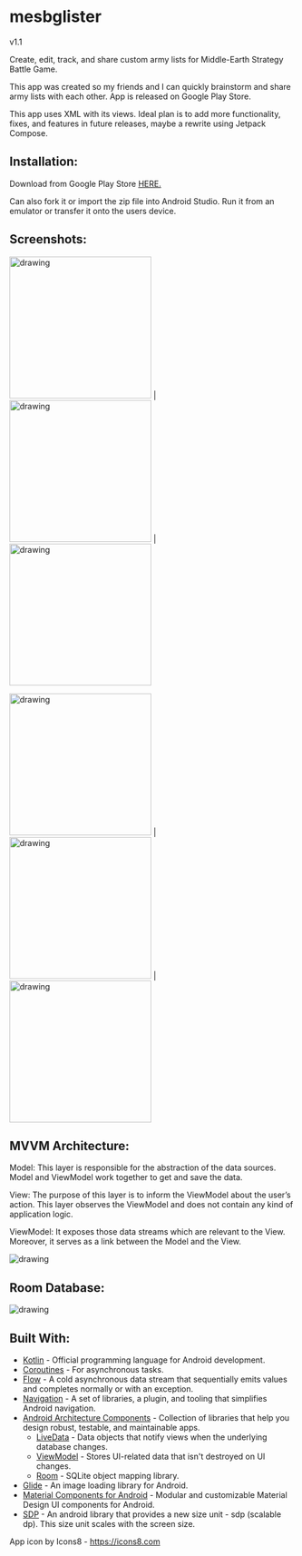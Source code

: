 # mesbglister
v1.1

Create, edit, track, and share custom army lists for Middle-Earth Strategy Battle Game.

This app was created so my friends and I can quickly brainstorm and share army lists with each other. App is released on Google Play Store.

This app uses XML with its views. Ideal plan is to add more functionality, fixes, and features in future releases, maybe a rewrite using Jetpack Compose.

## Installation:
Download from Google Play Store [HERE.](https://play.google.com/store/apps/details?id=com.arasvitkus.mesbglister&hl=en_US&gl=US)

Can also fork it or import the zip file into Android Studio. Run it from an emulator or transfer it onto the users device.


## Screenshots:

<img src="https://user-images.githubusercontent.com/5241162/182973692-b0b00ada-93ce-4ca3-9bbb-2e7904901cad.jpg" alt="drawing" width="250"/> | <img src="https://user-images.githubusercontent.com/5241162/182973708-641f8d14-178f-466b-9d23-ed28f145bc2d.png" alt="drawing" width="250"/> | <img src="https://user-images.githubusercontent.com/5241162/182973713-d743749a-d829-4eb6-8d94-b4d70eeb4c01.png" alt="drawing" width="250"/>


<img src="https://user-images.githubusercontent.com/5241162/182973714-efd6194b-41f8-4dac-aa7e-2ea119623d43.png" alt="drawing" width="250"/> | <img src="https://user-images.githubusercontent.com/5241162/182973710-7de9cb23-4085-4322-b294-2232858ee7bf.png" alt="drawing" width="250"/> | <img src="https://user-images.githubusercontent.com/5241162/182973711-4dcd15ec-5c60-4c77-8fc1-5f6361099572.png" alt="drawing" width="250"/>


## MVVM Architecture:
Model: This layer is responsible for the abstraction of the data sources. Model and ViewModel work together to get and save the data.

View: The purpose of this layer is to inform the ViewModel about the user’s action. This layer observes the ViewModel and does not contain any kind of application logic.

ViewModel: It exposes those data streams which are relevant to the View. Moreover, it serves as a link between the Model and the View.

<img src="https://user-images.githubusercontent.com/5241162/183707618-2d6fdd46-b176-4ab7-9ccf-1c695e12e895.png" alt="drawing"/>

## Room Database:
<img src="https://user-images.githubusercontent.com/5241162/183706076-4acaf672-6097-4a34-80b6-481b2d3670a8.png" alt="drawing"/>


## Built With:

- [Kotlin](https://kotlinlang.org/) - Official programming language for Android development.
- [Coroutines](https://kotlinlang.org/docs/reference/coroutines-overview.html) - For asynchronous tasks.
- [Flow](https://kotlin.github.io/kotlinx.coroutines/kotlinx-coroutines-core/kotlinx.coroutines.flow/-flow/) - A cold asynchronous data stream that sequentially emits values and completes normally or with an exception.
- [Navigation](https://developer.android.com/guide/navigation) - A set of libraries, a plugin, and tooling that simplifies Android navigation.
- [Android Architecture Components](https://developer.android.com/topic/libraries/architecture) - Collection of libraries that help you design robust, testable, and maintainable apps.
  - [LiveData](https://developer.android.com/topic/libraries/architecture/livedata) - Data objects that notify views when the underlying database changes.
  - [ViewModel](https://developer.android.com/topic/libraries/architecture/viewmodel) - Stores UI-related data that isn't destroyed on UI changes.
  - [Room](https://developer.android.com/topic/libraries/architecture/room) - SQLite object mapping library.
- [Glide](https://github.com/bumptech/glide) - An image loading library for Android.
- [Material Components for Android](https://github.com/material-components/material-components-android) - Modular and customizable Material Design UI components for Android.
- [SDP](https://github.com/intuit/sdp) - An android library that provides a new size unit - sdp (scalable dp). This size unit scales with the screen size.


App icon by Icons8 - https://icons8.com
